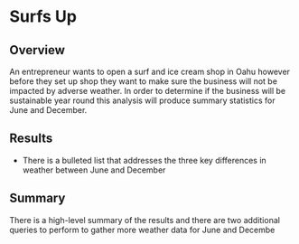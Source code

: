 # Surfs Up

## Overview

An entrepreneur wants to open a surf and ice cream shop in Oahu however before they set up shop they want to make sure the business will not be impacted by adverse weather.  In order to determine if the business will be sustainable year round this analysis will produce summary statistics for June and December.

## Results

- There is a bulleted list that addresses the three key differences in weather between June and December

## Summary

There is a high-level summary of the results and there are two additional queries to perform to gather more weather data for June and Decembe
